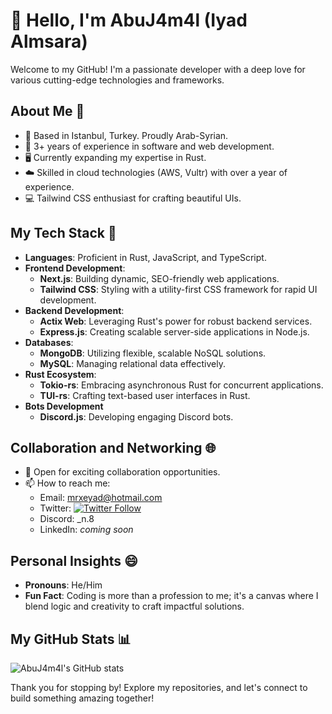 # 👋 Hello, I'm AbuJ4m4l (Iyad Almsara)

Welcome to my GitHub! I'm a passionate developer with a deep love for various cutting-edge technologies and frameworks.

## About Me 🌟

- 📍 Based in Istanbul, Turkey. Proudly Arab-Syrian.
- 💼 3+ years of experience in software and web development.
- 🖥️ Currently expanding my expertise in Rust.
- ☁️ Skilled in cloud technologies (AWS, Vultr) with over a year of experience.
- 💻 Tailwind CSS enthusiast for crafting beautiful UIs.

## My Tech Stack 🚀

- **Languages**: Proficient in Rust, JavaScript, and TypeScript.
- **Frontend Development**: 
  - **Next.js**: Building dynamic, SEO-friendly web applications.
  - **Tailwind CSS**: Styling with a utility-first CSS framework for rapid UI development.
- **Backend Development**:
  - **Actix Web**: Leveraging Rust's power for robust backend services.
  - **Express.js**: Creating scalable server-side applications in Node.js.
- **Databases**:
  - **MongoDB**: Utilizing flexible, scalable NoSQL solutions.
  - **MySQL**: Managing relational data effectively.
- **Rust Ecosystem**:
  - **Tokio-rs**: Embracing asynchronous Rust for concurrent applications.
  - **TUI-rs**: Crafting text-based user interfaces in Rust.
- **Bots Development**
   - **Discord.js**: Developing engaging Discord bots.


## Collaboration and Networking 🌐

- 💞️ Open for exciting collaboration opportunities.
- 📫 How to reach me:
  - Email: [mrxeyad@hotmail.com](mailto:mrxeyad@hotmail.com)
  - Twitter: [![Twitter Follow](https://img.shields.io/twitter/follow/MrXeyad?style=social)](https://twitter.com/intent/follow?screen_name=MrXeyad)
  - Discord: _n.8
  - LinkedIn: *coming soon*

## Personal Insights 😄

- **Pronouns**: He/Him
- **Fun Fact**: Coding is more than a profession to me; it's a canvas where I blend logic and creativity to craft impactful solutions.

## My GitHub Stats 📊

![AbuJ4m4l's GitHub stats](https://github-readme-stats.vercel.app/api?username=AbuJ4m4l&show_icons=true&theme=radical)

Thank you for stopping by! Explore my repositories, and let's connect to build something amazing together!


